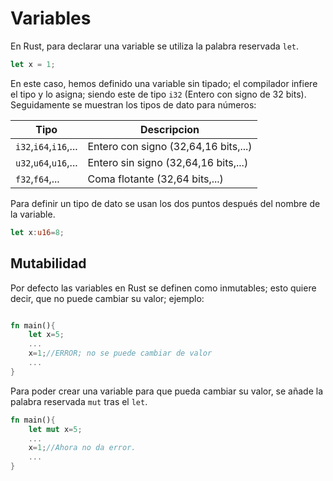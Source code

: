 # Variables

En Rust, para declarar una variable se utiliza la palabra reservada ```let```.

```rust
let x = 1;
```

En este caso, hemos definido una variable sin tipado; el compilador infiere el tipo y lo asigna; siendo este de tipo ```i32``` (Entero con signo de 32 bits). Seguidamente se muestran los tipos de dato para números:

| Tipo | Descripcion |
| ---- | ----------- |
| ```i32```,```i64```,```i16```,... | Entero con signo (32,64,16 bits,...) |
| ```u32```,```u64```,```u16```,... | Entero sin signo (32,64,16 bits,...) |
| ```f32```,```f64```,... | Coma flotante (32,64 bits,...) |

Para definir un tipo de dato se usan los dos puntos después del nombre de la variable.

```rust
let x:u16=8;
```

## Mutabilidad

Por defecto las variables en Rust se definen como inmutables; esto quiere decir, que no puede cambiar su valor; ejemplo:

```rust

fn main(){
    let x=5;
    ...
    x=1;//ERROR; no se puede cambiar de valor
    ...
}
```

Para poder crear una variable para que pueda cambiar su valor, se añade la palabra reservada ```mut``` tras el ```let```.

```rust
fn main(){
    let mut x=5;
    ...
    x=1;//Ahora no da error.
    ...
}
```